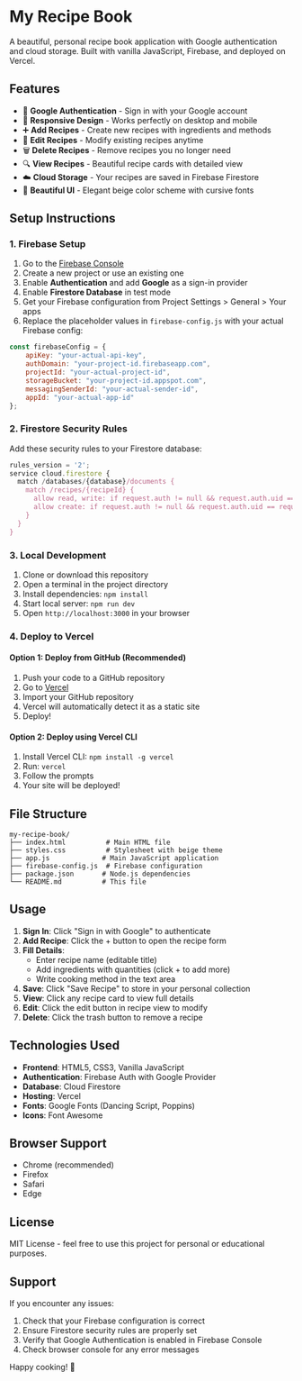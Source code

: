 # My Recipe Book

A beautiful, personal recipe book application with Google authentication and cloud storage. Built with vanilla JavaScript, Firebase, and deployed on Vercel.

## Features

- 🔐 **Google Authentication** - Sign in with your Google account
- 📱 **Responsive Design** - Works perfectly on desktop and mobile
- ➕ **Add Recipes** - Create new recipes with ingredients and methods
- 📝 **Edit Recipes** - Modify existing recipes anytime
- 🗑️ **Delete Recipes** - Remove recipes you no longer need
- 🔍 **View Recipes** - Beautiful recipe cards with detailed view
- ☁️ **Cloud Storage** - Your recipes are saved in Firebase Firestore
- 🎨 **Beautiful UI** - Elegant beige color scheme with cursive fonts

## Setup Instructions

### 1. Firebase Setup

1. Go to the [Firebase Console](https://console.firebase.google.com/)
2. Create a new project or use an existing one
3. Enable **Authentication** and add **Google** as a sign-in provider
4. Enable **Firestore Database** in test mode
5. Get your Firebase configuration from Project Settings > General > Your apps
6. Replace the placeholder values in `firebase-config.js` with your actual Firebase config:

```javascript
const firebaseConfig = {
    apiKey: "your-actual-api-key",
    authDomain: "your-project-id.firebaseapp.com",
    projectId: "your-actual-project-id",
    storageBucket: "your-project-id.appspot.com",
    messagingSenderId: "your-actual-sender-id",
    appId: "your-actual-app-id"
};
```

### 2. Firestore Security Rules

Add these security rules to your Firestore database:

```javascript
rules_version = '2';
service cloud.firestore {
  match /databases/{database}/documents {
    match /recipes/{recipeId} {
      allow read, write: if request.auth != null && request.auth.uid == resource.data.userId;
      allow create: if request.auth != null && request.auth.uid == request.resource.data.userId;
    }
  }
}
```

### 3. Local Development

1. Clone or download this repository
2. Open a terminal in the project directory
3. Install dependencies: `npm install`
4. Start local server: `npm run dev`
5. Open `http://localhost:3000` in your browser

### 4. Deploy to Vercel

#### Option 1: Deploy from GitHub (Recommended)

1. Push your code to a GitHub repository
2. Go to [Vercel](https://vercel.com/)
3. Import your GitHub repository
4. Vercel will automatically detect it as a static site
5. Deploy!

#### Option 2: Deploy using Vercel CLI

1. Install Vercel CLI: `npm install -g vercel`
2. Run: `vercel`
3. Follow the prompts
4. Your site will be deployed!

## File Structure

```
my-recipe-book/
├── index.html          # Main HTML file
├── styles.css          # Stylesheet with beige theme
├── app.js             # Main JavaScript application
├── firebase-config.js  # Firebase configuration
├── package.json       # Node.js dependencies
└── README.md          # This file
```

## Usage

1. **Sign In**: Click "Sign in with Google" to authenticate
2. **Add Recipe**: Click the + button to open the recipe form
3. **Fill Details**: 
   - Enter recipe name (editable title)
   - Add ingredients with quantities (click + to add more)
   - Write cooking method in the text area
4. **Save**: Click "Save Recipe" to store in your personal collection
5. **View**: Click any recipe card to view full details
6. **Edit**: Click the edit button in recipe view to modify
7. **Delete**: Click the trash button to remove a recipe

## Technologies Used

- **Frontend**: HTML5, CSS3, Vanilla JavaScript
- **Authentication**: Firebase Auth with Google Provider
- **Database**: Cloud Firestore
- **Hosting**: Vercel
- **Fonts**: Google Fonts (Dancing Script, Poppins)
- **Icons**: Font Awesome

## Browser Support

- Chrome (recommended)
- Firefox
- Safari
- Edge

## License

MIT License - feel free to use this project for personal or educational purposes.

## Support

If you encounter any issues:
1. Check that your Firebase configuration is correct
2. Ensure Firestore security rules are properly set
3. Verify that Google Authentication is enabled in Firebase Console
4. Check browser console for any error messages

Happy cooking! 🍳
